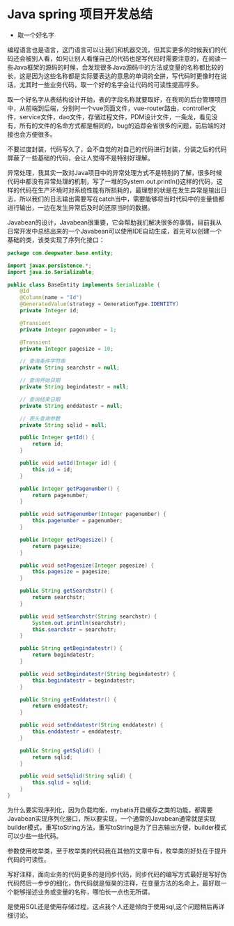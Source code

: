 # Java spring 项目开发总结

* 取一个好名字

编程语言也是语言，这门语言可以让我们和机器交流，但其实更多的时候我们的代码还会被别人看，如何让别人看懂自己的代码也是写代码时需要注意的，在阅读一些Java框架的源码的时候，会发现很多Java源码中的方法或变量的名称都比较的长，这是因为这些名称都是实际要表达的意思的单词的全拼，写代码时更像时在说话，尤其时一些业务代码，取一个好的名字会让代码的可读性提高哼多。

取一个好名字从表结构设计开始，表的字段名称就要取好，在我司的后台管理项目中，从前端到后端，分别时一个vue页面文件，vue-router路由，controller文件，service文件，dao文件，存储过程文件，PDM设计文件，一条龙，看见没有，所有的文件的名命方式都是相同的，bug的追踪会省很多的问题，前后端的对接也会方便很多。

不要过度封装，代码写久了，会不自觉的对自己的代码进行封装，分装之后的代码屏蔽了一些基础的代码，会让人觉得不是特别好理解。

异常处理，我其实一致对Java项目中的异常处理方式不是特别的了解，很多时候代码中都没有异常处理的机制，写了一堆的System.out.println\(\)这样的代码，这样的代码在生产环境时对系统性能有所损耗的，最理想的状是在发生异常是输出日志，所以我们的日志输出需要写在catch当中，需要能够将当时代码中的变量值都进行输出，一边在发生异常后及时的还原当时的数据。

Javabean的设计，Javabean很重要，它会帮助我们解决很多的事情，目前我从日常开发中总结出来的一个Javabean可以使用IDE自动生成，首先可以创建一个基础的类，该类实现了序列化接口：

```java
package com.deepwater.base.entity;

import javax.persistence.*;
import java.io.Serializable;

public class BaseEntity implements Serializable {
    @Id
    @Column(name = "Id")
    @GeneratedValue(strategy = GenerationType.IDENTITY)
    private Integer id;

    @Transient
    private Integer pagenumber = 1;

    @Transient
    private Integer pagesize = 10;

    // 查询条件字符串
    private String searchstr = null;

    // 查询开始日期
    private String begindatestr = null;

    // 查询结束日期
    private String enddatestr = null;

    // 表头查询参数
    private String sqlid = null;

    public Integer getId() {
        return id;
    }

    public void setId(Integer id) {
        this.id = id;
    }

    public Integer getPagenumber() {
        return pagenumber;
    }

    public void setPagenumber(Integer pagenumber) {
        this.pagenumber = pagenumber;
    }

    public Integer getPagesize() {
        return pagesize;
    }

    public void setPagesize(Integer pagesize) {
        this.pagesize = pagesize;
    }

    public String getSearchstr() {
        return searchstr;
    }

    public void setSearchstr(String searchstr) {
        System.out.println(searchstr);
        this.searchstr = searchstr;
    }

    public String getBegindatestr() {
        return begindatestr;
    }

    public void setBegindatestr(String begindatestr) {
        this.begindatestr = begindatestr;
    }

    public String getEnddatestr() {
        return enddatestr;
    }

    public void setEnddatestr(String enddatestr) {
        this.enddatestr = enddatestr;
    }

    public String getSqlid() {
        return sqlid;
    }

    public void setSqlid(String sqlid) {
        this.sqlid = sqlid;
    }
}
```

为什么要实现序列化，因为负载均衡，mybatis开启缓存之类的功能，都需要Javabean实现序列化接口，所以要实现，一个通常的Javabean通常就是实现builder模式，重写toString方法，重写toString是为了日志输出方便，builder模式可以少些一些代码。

参数使用枚举类，至于枚举类的代码我在其他的文章中有，枚举类的好处在于提升代码的可读性。

写好注释，面向业务的代码更多的是同步代码，同步代码的编写方式最好是写好伪代码然后一步步的细化，伪代码就是恒昊的注释，在变量方法的名命上，最好取一个能够描述业务或变量的名称，哪怕长一点也无所谓。

是使用SQL还是使用存储过程，这点我个人还是倾向于使用sql,这个问题稍后再详细讨论。

